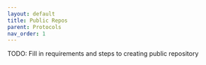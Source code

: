 ```yaml
---
layout: default
title: Public Repos
parent: Protocols
nav_order: 1
---
```


TODO: Fill in requirements and steps to creating public repository
